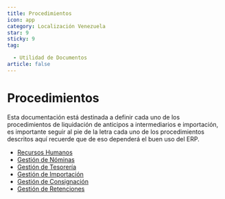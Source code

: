 ```yaml
---
title: Procedimientos
icon: app
category: Localización Venezuela
star: 9
sticky: 9
tag:

  - Utilidad de Documentos
article: false
---
```


**Procedimientos**
==================

Esta documentación está destinada a definir cada uno de los procedimientos de liquidación de anticipos a intermediarios e importación, es importante seguir al pie de la letra cada uno de los procedimientos descritos aquí recuerde que de eso dependerá el buen uso del ERP.

- [Recursos Humanos](human-resources)
- [Gestión de Nóminas](payroll)
- [Gestión de Tesorería](treasury-management)
- [Gestión de Importación](import)
- [Gestión de Consignación](.//consignment-management/consignment-sales/README.md)
- [Gestión de Retenciones](withholding-management)

